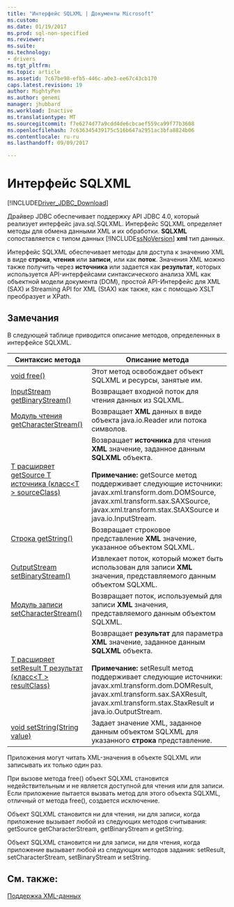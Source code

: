 ```yaml
---
title: "Интерфейс SQLXML | Документы Microsoft"
ms.custom: 
ms.date: 01/19/2017
ms.prod: sql-non-specified
ms.reviewer: 
ms.suite: 
ms.technology:
- drivers
ms.tgt_pltfrm: 
ms.topic: article
ms.assetid: 7c67be98-efb5-446c-a0e3-ee67c43cb170
caps.latest.revision: 19
author: MightyPen
ms.author: genemi
manager: jhubbard
ms.workload: Inactive
ms.translationtype: MT
ms.sourcegitcommit: f7e6274d77a9cdd4de6cbcaef559ca99f77b3608
ms.openlocfilehash: 7c636345439175c516b647a2951ac3bfa8824b06
ms.contentlocale: ru-ru
ms.lasthandoff: 09/09/2017

---
```

# <a name="sqlxml-interface"></a>Интерфейс SQLXML
[!INCLUDE[Driver_JDBC_Download](../../includes/driver_jdbc_download.md)]

  Драйвер JDBC обеспечивает поддержку API JDBC 4.0, который реализует интерфейс java.sql.SQLXML. Интерфейс SQLXML определяет методы для обмена данными XML и их обработки. **SQLXML** сопоставляется с типом данных [!INCLUDE[ssNoVersion](../../includes/ssnoversion_md.md)] **xml** тип данных.  
  
 Интерфейс SQLXML обеспечивает методы для доступа к значению XML в виде **строка**, **чтения** или **записи**, или как **поток**. Значения XML можно также получить через **источника** или задается как **результат**, которых используется API-интерфейсами синтаксического анализа XML как объектной модели документа (DOM), простой API-Интерфейс для XML (SAX) и Streaming API for XML (StAX) как также, как с помощью XSLT преобразует и XPath.  
  
## <a name="remarks"></a>Замечания  
 В следующей таблице приводится описание методов, определенных в интерфейсе SQLXML.  
  
|Синтаксис метода|Описание метода|  
|-------------------|------------------------|  
|[void free()](http://go.microsoft.com/fwlink/?LinkId=131685)|Этот метод освобождает объект SQLXML и ресурсы, занятые им.|  
|[InputStream getBinaryStream()](http://go.microsoft.com/fwlink/?LinkId=131754)|Возвращает входной поток для чтения данных из SQLXML.|  
|[Модуль чтения getCharacterStream()](http://go.microsoft.com/fwlink/?LinkId=131755)|Возвращает **XML** данных в виде объекта java.io.Reader или потока символов.|  
|[T расширяет getSource T источника (класс\<T > sourceClass)](http://go.microsoft.com/fwlink/?LinkId=131756)|Возвращает **источника** для чтения **XML** значение, заданное данным **SQLXML** объекта.<br /><br /> **Примечание:** getSource метод поддерживает следующие источники: javax.xml.transform.dom.DOMSource, javax.xml.transform.sax.SAXSource, javax.xml.transform.stax.StAXSource и java.io.InputStream.|  
|[Строка getString()](http://go.microsoft.com/fwlink/?LinkId=131757)|Возвращает строковое представление **XML** значение, указанное объектом SQLXML.|  
|[OutputStream setBinaryStream()](http://go.microsoft.com/fwlink/?LinkId=131758)|Извлекает поток, который может быть использован для записи **XML** значения, представляемого данным объектом SQLXML.|  
|[Модуль записи setCharacterStream()](http://go.microsoft.com/fwlink/?LinkId=131759)|Возвращает поток, используемый для записи **XML** значения, представляемого данным объектом SQLXML.|  
|[T расширяет setResult T результат (класс\<T > resultClass)](http://go.microsoft.com/fwlink/?LinkId=131760)|Возвращает **результат** для параметра **XML** значение, заданное данным **SQLXML** объекта.<br /><br /> **Примечание:** setResult метод поддерживает следующие источники: javax.xml.transform.dom.DOMResult, javax.xml.transform.sax.SAXResult, javax.xml.transform.stax.StaxResult и java.io.OutputStream.|  
|[void setString(String value)](http://go.microsoft.com/fwlink/?LinkId=131762)|Задает значение XML, заданное данным объектом SQLXML для указанного **строка** представление.|  
  
 Приложения могут читать XML-значения в объекте SQLXML или записывать их только один раз.  
  
 При вызове метода free() объект SQLXML становится недействительным и не является доступной для чтения или для записи. Если приложение пытается вызвать метод для этого объекта SQLXML, отличный от метода free(), создается исключение.  
  
 Объект SQLXML становится ни для чтения, ни для записи, когда приложение вызывает любой из следующих методов считывания: getSource getCharacterStream, getBinaryStream и getString.  
  
 Объект SQLXML становится ни для записи, ни для чтения, когда приложение вызывает любой из следующих методов задания: setResult, setCharacterStream, setBinaryStream и setString.  
  
## <a name="see-also"></a>См. также:  
 [Поддержка XML-данных](../../connect/jdbc/supporting-xml-data.md)  
  
  

